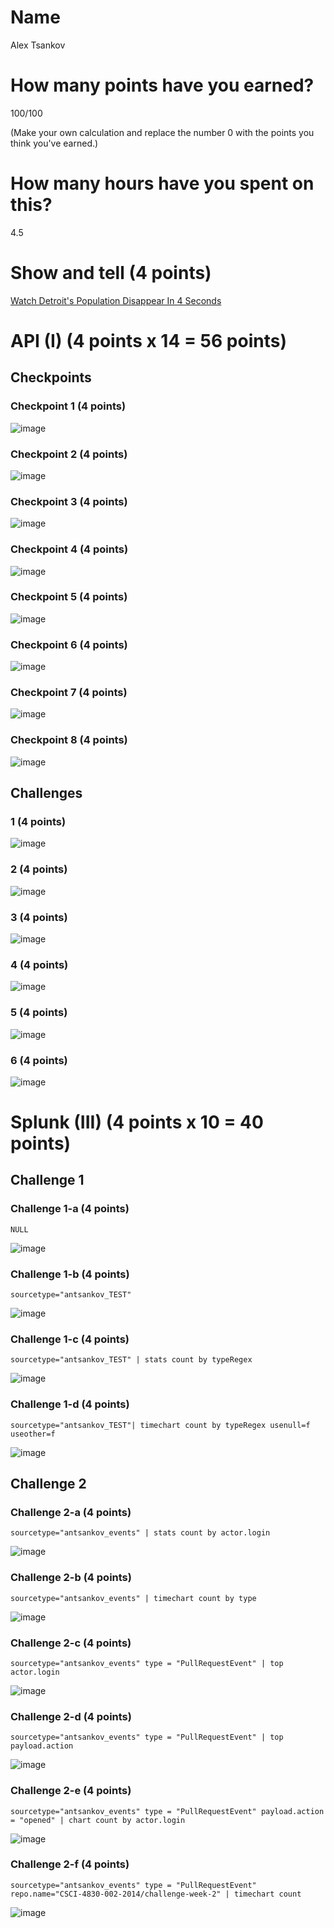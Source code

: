 # Name

Alex Tsankov

# How many points have you earned?

100/100

(Make your own calculation and replace the number 0 with the points you think you've earned.)

# How many hours have you spent on this?

4.5

# Show and tell (4 points)

[Watch Detroit's Population Disappear In 4 Seconds](http://www.huffingtonpost.com/2014/03/07/detroit-population-gif_n_4913997.html)

# API (I) (4 points x 14 = 56 points)

## Checkpoints

### Checkpoint 1 (4 points)

![image](checkpoint1.png)

### Checkpoint 2 (4 points)

![image](checkpoint2.png)

### Checkpoint 3 (4 points)

![image](checkpoint3.png)

### Checkpoint 4 (4 points)

![image](checkpoint4.png)

### Checkpoint 5 (4 points)

![image](checkpoint5.png)

### Checkpoint 6 (4 points)

![image](checkpoint6.png)

### Checkpoint 7 (4 points)

![image](checkpoint7.png)

### Checkpoint 8 (4 points)

![image](checkpoint8.png)

## Challenges

### 1 (4 points)

![image](api_challenge1.png)

### 2 (4 points)

![image](api_challenge2.png)

### 3 (4 points)

![image](api_challenge3.png)

### 4 (4 points)

![image](api_challenge4.png)

### 5 (4 points)

![image](api_challenge5.png)

### 6 (4 points)

![image](api_challenge6.png)



# Splunk (III) (4 points x 10 = 40 points)

## Challenge 1

### Challenge 1-a (4 points)
```
NULL
```
![image](s1a.png)

### Challenge 1-b (4 points)
```
sourcetype="antsankov_TEST"
```
![image](s1b.png)

### Challenge 1-c (4 points)
```
sourcetype="antsankov_TEST" | stats count by typeRegex
```
![image](s1c.png)

### Challenge 1-d (4 points)
```
sourcetype="antsankov_TEST"| timechart count by typeRegex usenull=f useother=f
```
![image](s1d.png)

## Challenge 2

### Challenge 2-a (4 points)
```
sourcetype="antsankov_events" | stats count by actor.login
```

![image](s2a.png)

### Challenge 2-b (4 points)
```
sourcetype="antsankov_events" | timechart count by type
```
![image](s2b.png)

### Challenge 2-c (4 points)
```
sourcetype="antsankov_events" type = "PullRequestEvent" | top actor.login
```
![image](s2c.png)

### Challenge 2-d (4 points)
```
sourcetype="antsankov_events" type = "PullRequestEvent" | top payload.action
```
![image](s2d.png)

### Challenge 2-e (4 points)
```
sourcetype="antsankov_events" type = "PullRequestEvent" payload.action = "opened" | chart count by actor.login
```
![image](s2e.png)

### Challenge 2-f (4 points)
```
sourcetype="antsankov_events" type = "PullRequestEvent" repo.name="CSCI-4830-002-2014/challenge-week-2" | timechart count
```
![image](s2f.png)
